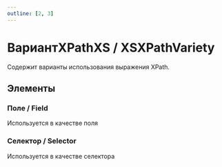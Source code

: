 ```yaml
---
outline: [2, 3]
---
```


# ВариантXPathXS / XSXPathVariety


Содержит варианты использования выражения XPath.


## Элементы


### Поле / Field


Используется в качестве поля


### Селектор / Selector


Используется в качестве селектора

